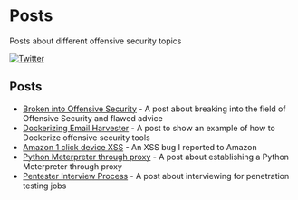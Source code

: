 # Posts
Posts about different offensive security topics

 [![Twitter](https://img.shields.io/badge/twitter-sneakerhax-38A1F3?logo=twitter)](https://twitter.com/sneakerhax)
 
 ## Posts
 * [Broken into Offensive Security](https://github.com/sneakerhax/Posts/blob/main/posts/Broken%20into%20Offensive%20Security.md) - A post about breaking into the field of Offensive Security and flawed advice
* [Dockerizing Email Harvester](https://github.com/sneakerhax/Posts/blob/main/posts/Dockerizing%20Email%20Harvester.md) - A post to show an example of how to Dockerize offensive security tools
* [Amazon 1 click device XSS](https://github.com/sneakerhax/Posts/blob/main/posts/Amazon%201%20click%20device%20XSS.md) - An XSS bug I reported to Amazon
* [Python Meterpreter through proxy](https://github.com/sneakerhax/Posts/blob/main/posts/Python%20Meterpreter%20through%20Proxy.md) - A post about establishing a Python Meterpreter through proxy
* [Pentester Interview Process](https://github.com/sneakerhax/Posts/blob/main/posts/Pentester%20Interview%20Process.md) - A post about interviewing for penetration testing jobs
